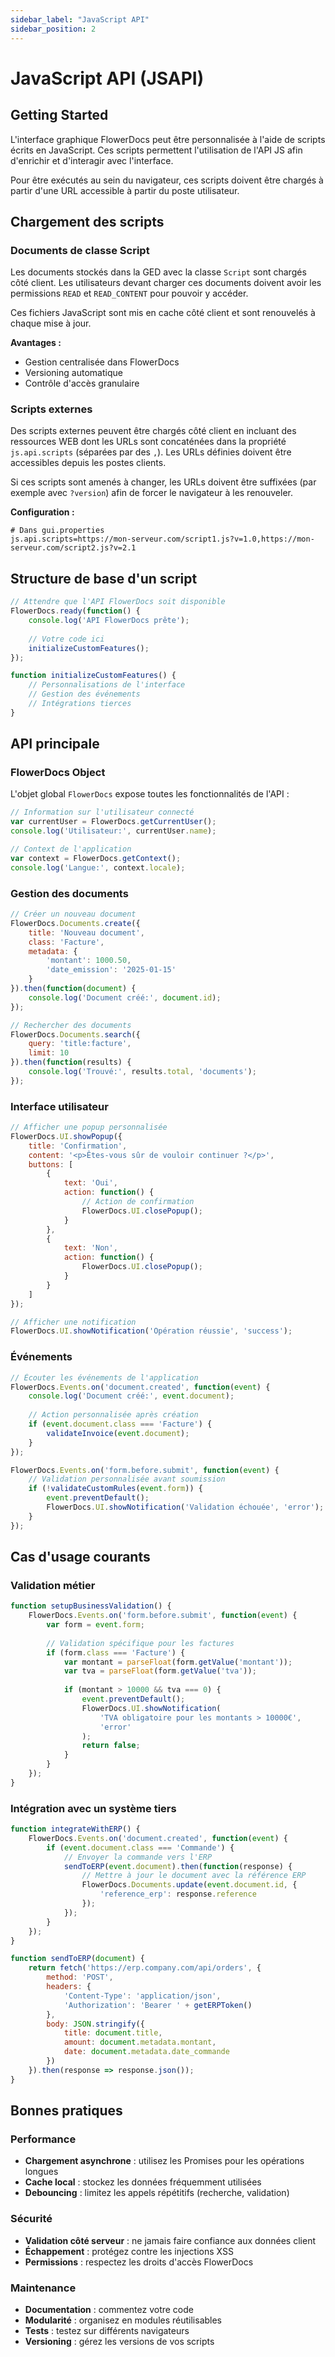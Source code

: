 ```yaml
---
sidebar_label: "JavaScript API"
sidebar_position: 2
---
```


# JavaScript API (JSAPI)

## Getting Started

L'interface graphique FlowerDocs peut être personnalisée à l'aide de scripts écrits en JavaScript. 
Ces scripts permettent l'utilisation de l'API JS afin d'enrichir et d'interagir avec l'interface.

Pour être exécutés au sein du navigateur, ces scripts doivent être chargés à partir d'une URL accessible à partir du poste utilisateur.

## Chargement des scripts

### Documents de classe Script

Les documents stockés dans la GED avec la classe `Script` sont chargés côté client. Les utilisateurs devant charger ces documents doivent avoir les permissions `READ` et `READ_CONTENT` pour pouvoir y accéder.

Ces fichiers JavaScript sont mis en cache côté client et sont renouvelés à chaque mise à jour.

**Avantages :**
- Gestion centralisée dans FlowerDocs
- Versioning automatique
- Contrôle d'accès granulaire

### Scripts externes

Des scripts externes peuvent être chargés côté client en incluant des ressources WEB dont les URLs sont concaténées dans la propriété `js.api.scripts` (séparées par des `,`). Les URLs définies doivent être accessibles depuis les postes clients.

Si ces scripts sont amenés à changer, les URLs doivent être suffixées (par exemple avec `?version`) afin de forcer le navigateur à les renouveler.

**Configuration :**
```properties
# Dans gui.properties
js.api.scripts=https://mon-serveur.com/script1.js?v=1.0,https://mon-serveur.com/script2.js?v=2.1
```

## Structure de base d'un script

```javascript
// Attendre que l'API FlowerDocs soit disponible
FlowerDocs.ready(function() {
    console.log('API FlowerDocs prête');
    
    // Votre code ici
    initializeCustomFeatures();
});

function initializeCustomFeatures() {
    // Personnalisations de l'interface
    // Gestion des événements
    // Intégrations tierces
}
```

## API principale

### FlowerDocs Object

L'objet global `FlowerDocs` expose toutes les fonctionnalités de l'API :

```javascript
// Information sur l'utilisateur connecté
var currentUser = FlowerDocs.getCurrentUser();
console.log('Utilisateur:', currentUser.name);

// Context de l'application
var context = FlowerDocs.getContext();
console.log('Langue:', context.locale);
```

### Gestion des documents

```javascript
// Créer un nouveau document
FlowerDocs.Documents.create({
    title: 'Nouveau document',
    class: 'Facture',
    metadata: {
        'montant': 1000.50,
        'date_emission': '2025-01-15'
    }
}).then(function(document) {
    console.log('Document créé:', document.id);
});

// Rechercher des documents
FlowerDocs.Documents.search({
    query: 'title:facture',
    limit: 10
}).then(function(results) {
    console.log('Trouvé:', results.total, 'documents');
});
```

### Interface utilisateur

```javascript
// Afficher une popup personnalisée
FlowerDocs.UI.showPopup({
    title: 'Confirmation',
    content: '<p>Êtes-vous sûr de vouloir continuer ?</p>',
    buttons: [
        {
            text: 'Oui',
            action: function() { 
                // Action de confirmation
                FlowerDocs.UI.closePopup();
            }
        },
        {
            text: 'Non',
            action: function() { 
                FlowerDocs.UI.closePopup();
            }
        }
    ]
});

// Afficher une notification
FlowerDocs.UI.showNotification('Opération réussie', 'success');
```

### Événements

```javascript
// Écouter les événements de l'application
FlowerDocs.Events.on('document.created', function(event) {
    console.log('Document créé:', event.document);
    
    // Action personnalisée après création
    if (event.document.class === 'Facture') {
        validateInvoice(event.document);
    }
});

FlowerDocs.Events.on('form.before.submit', function(event) {
    // Validation personnalisée avant soumission
    if (!validateCustomRules(event.form)) {
        event.preventDefault();
        FlowerDocs.UI.showNotification('Validation échouée', 'error');
    }
});
```

## Cas d'usage courants

### Validation métier

```javascript
function setupBusinessValidation() {
    FlowerDocs.Events.on('form.before.submit', function(event) {
        var form = event.form;
        
        // Validation spécifique pour les factures
        if (form.class === 'Facture') {
            var montant = parseFloat(form.getValue('montant'));
            var tva = parseFloat(form.getValue('tva'));
            
            if (montant > 10000 && tva === 0) {
                event.preventDefault();
                FlowerDocs.UI.showNotification(
                    'TVA obligatoire pour les montants > 10000€', 
                    'error'
                );
                return false;
            }
        }
    });
}
```

### Intégration avec un système tiers

```javascript
function integrateWithERP() {
    FlowerDocs.Events.on('document.created', function(event) {
        if (event.document.class === 'Commande') {
            // Envoyer la commande vers l'ERP
            sendToERP(event.document).then(function(response) {
                // Mettre à jour le document avec la référence ERP
                FlowerDocs.Documents.update(event.document.id, {
                    'reference_erp': response.reference
                });
            });
        }
    });
}

function sendToERP(document) {
    return fetch('https://erp.company.com/api/orders', {
        method: 'POST',
        headers: {
            'Content-Type': 'application/json',
            'Authorization': 'Bearer ' + getERPToken()
        },
        body: JSON.stringify({
            title: document.title,
            amount: document.metadata.montant,
            date: document.metadata.date_commande
        })
    }).then(response => response.json());
}
```

## Bonnes pratiques

### Performance
- **Chargement asynchrone** : utilisez les Promises pour les opérations longues
- **Cache local** : stockez les données fréquemment utilisées
- **Debouncing** : limitez les appels répétitifs (recherche, validation)

### Sécurité
- **Validation côté serveur** : ne jamais faire confiance aux données client
- **Échappement** : protégez contre les injections XSS
- **Permissions** : respectez les droits d'accès FlowerDocs

### Maintenance
- **Documentation** : commentez votre code
- **Modularité** : organisez en modules réutilisables
- **Tests** : testez sur différents navigateurs
- **Versioning** : gérez les versions de vos scripts